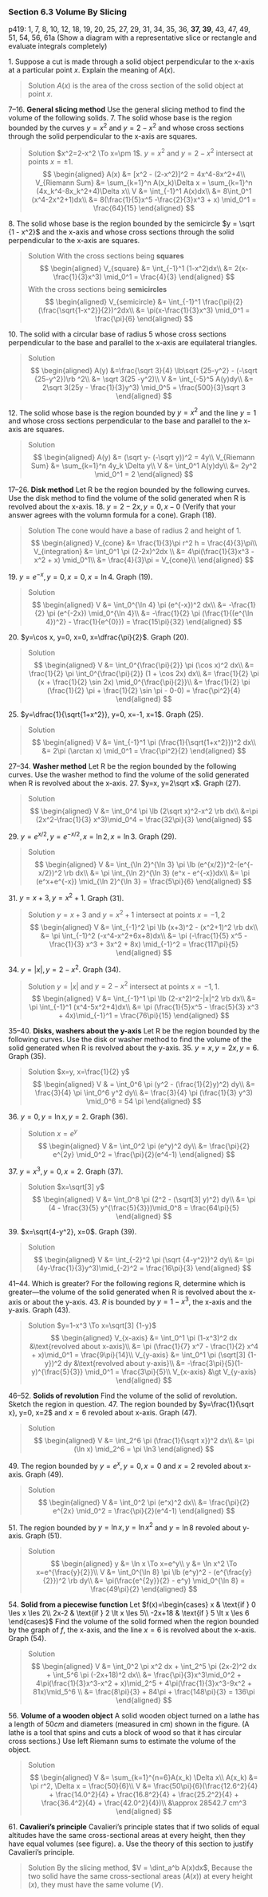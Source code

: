### Section 6.3 Volume By Slicing
p419: 1, 7, 8, 10, 12, 18, 19, 20, 25, 27, 29, 31, 34, 35, 36, **37, 39**, 43, 47, 49, 51, 54, 56, 61a (Show a diagram with a representative slice or rectangle and evaluate integrals completely)

1\. Suppose a cut is made through a solid object perpendicular to the x-axis at a particular point $x$. Explain the meaning of $A(x)$.
>Solution
$A(x)$ is the area of the cross section of the solid object at point $x$.

7–16\. **General slicing method** Use the general slicing method to find the volume of the following solids.
7\. The solid whose base is the region bounded by the curves $y = x^2$ and $y = 2 - x^2$ and whose cross sections through the solid perpendicular to the x-axis are squares.
>Solution
$x^2=2-x^2 \To x=\pm 1$. $y = x^2$ and $y = 2 - x^2$ intersect at points $x=\pm 1$.
$$
\begin{aligned}
A(x) &= [x^2 - (2-x^2)]^2 = 4x^4-8x^2+4\\
V_{Riemann Sum} &= \sum_{k=1}^n A(x_k)\Delta x = \sum_{k=1}^n (4x_k^4-8x_k^2+4)\Delta x\\
V &= \int_{-1}^1 A(x)dx\\
&= 8\int_0^1 (x^4-2x^2+1)dx\\
&= 8(\frac{1}{5}x^5 -\frac{2}{3}x^3 + x) \mid_0^1 = \frac{64}{15}
\end{aligned}
$$

8\. The solid whose base is the region bounded by the semicircle $y = \sqrt {1 - x^2}$ and the x-axis and whose cross sections through the solid perpendicular to the x-axis are squares.
>Solution
With the cross sections being **squares**
$$
\begin{aligned}
V_{square} &= \int_{-1}^1 (1-x^2)dx\\
&= 2(x-\frac{1}{3}x^3) \mid_0^1 = \frac{4}{3}
\end{aligned}
$$
With the cross sections being **semicircles**
$$
\begin{aligned}
V_{semicircle} &= \int_{-1}^1 \frac{\pi}{2}(\frac{\sqrt{1-x^2}}{2})^2dx\\
&= \pi(x-\frac{1}{3}x^3) \mid_0^1 = \frac{\pi}{6}
\end{aligned}
$$

10\. The solid with a circular base of radius 5 whose cross sections perpendicular to the base and parallel to the x-axis are equilateral triangles.
>Solution
$$
\begin{aligned}
A(y) &=\frac{\sqrt 3}{4} \lb\sqrt {25-y^2} - (-\sqrt {25-y^2})\rb ^2\\
&= \sqrt 3(25 -y^2)\\
V &= \int_{-5}^5 A(y)dy\\
&= 2\sqrt 3(25y - \frac{1}{3}y^3) \mid_0^5 = \frac{500}{3}\sqrt 3
\end{aligned}
$$

12\. The solid whose base is the region bounded by $y = x^2$ and the line $y = 1$ and whose cross sections perpendicular to the base and parallel to the x-axis are squares.
>Solution
$$
\begin{aligned}
A(y) &= (\sqrt y- (-\sqrt y))^2 = 4y\\
V_{Riemann Sum} &= \sum_{k=1}^n 4y_k \Delta y\\
V &= \int_0^1 A(y)dy\\
&= 2y^2 \mid_0^1 = 2
\end{aligned}
$$

17–26\. **Disk method** Let R be the region bounded by the following curves. Use the disk method to find the volume of the solid generated when R is revolved about the x-axis.
18\. $y=2-2x, y=0, x-0$ (Verify that your answer agrees with the volumn formula for a cone). Graph (18).
>Solution
The cone would have a base of radius $2$ and height of $1$.
$$
\begin{aligned}
V_{cone} &= \frac{1}{3}\pi r^2 h = \frac{4}{3}\pi\\
V_{integration} &= \int_0^1 \pi (2-2x)^2dx \\
&= 4\pi(\frac{1}{3}x^3 - x^2 + x) \mid_0^1\\
&= \frac{4}{3}\pi = V_{cone}\\
\end{aligned}
$$

19\. $y=e^{-x}, y=0, x=0, x=\ln 4$. Graph (19).
>Solution
$$
\begin{aligned}
V &= \int_0^{\ln 4} \pi (e^{-x})^2 dx\\
&= -\frac{1}{2} \pi (e^{-2x}) \mid_0^{\ln 4}\\
&= -\frac{1}{2} \pi (\frac{1}{(e^{\ln 4})^2} - \frac{1}{e^{0}}) = \frac{15\pi}{32}
\end{aligned}
$$

20\. $y=\cos x, y=0, x=0, x=\dfrac{\pi}{2}$. Graph (20).
>Solution
$$
\begin{aligned}
V &= \int_0^{\frac{\pi}{2}} \pi (\cos x)^2 dx\\
&= \frac{1}{2} \pi \int_0^{\frac{\pi}{2}} (1 + \cos 2x) dx\\
&= \frac{1}{2} \pi (x + \frac{1}{2} \sin 2x) \mid_0^{\frac{\pi}{2}}\\
&= \frac{1}{2} \pi (\frac{1}{2} \pi + \frac{1}{2} \sin \pi - 0-0) = \frac{\pi^2}{4}
\end{aligned}
$$

25\. $y=\dfrac{1}{\sqrt{1+x^2}}, y=0, x=-1, x=1$. Graph (25).
>Solution
$$
\begin{aligned}
V &= \int_{-1}^1 \pi (\frac{1}{\sqrt{1+x^2}})^2 dx\\
&= 2\pi (\arctan x) \mid_0^1 = \frac{\pi^2}{2}
\end{aligned}
$$

27–34\. **Washer method** Let R be the region bounded by the following curves. Use the washer method to find the volume of the solid generated when R is revolved about the x-axis.
27\. $y=x, y=2\sqrt x$. Graph (27).
>Solution
$$
\begin{aligned}
V &= \int_0^4 \pi \lb (2\sqrt x)^2-x^2 \rb dx\\
&=\pi (2x^2-\frac{1}{3} x^3)\mid_0^4 = \frac{32\pi}{3}
\end{aligned}
$$

29\. $y=e^{x/2}, y=e^{-x/2}, x=\ln 2, x=\ln 3$. Graph (29).
>Solution
$$
\begin{aligned}
V &= \int_{\ln 2}^{\ln 3} \pi \lb (e^{x/2})^2-(e^{-x/2})^2 \rb dx\\
&= \pi \int_{\ln 2}^{\ln 3} (e^x - e^{-x})dx\\
&= \pi (e^x+e^{-x}) \mid_{\ln 2}^{\ln 3} = \frac{5\pi}{6}
\end{aligned}
$$

31\. $y=x+3, y=x^2+1$. Graph (31).
>Solution
$y=x+3$ and $y=x^2+1$ intersect at points $x=-1, 2$
$$
\begin{aligned}
V &= \int_{-1}^2 \pi \lb (x+3)^2 - (x^2+1)^2 \rb dx\\
&= \pi \int_{-1}^2 (-x^4-x^2+6x+8)dx\\
&= \pi (-\frac{1}{5} x^5 - \frac{1}{3} x^3 + 3x^2 + 8x) \mid_{-1}^2 = \frac{117\pi}{5}
\end{aligned}
$$

34\. $y= |x|, y=2-x^2$. Graph (34).
>Solution
$y= |x|$ and $y=2-x^2$ intersect at points $x=-1, 1$.
$$
\begin{aligned}
V &= \int_{-1}^1 \pi \lb (2-x^2)^2-|x|^2 \rb dx\\
&= \pi \int_{-1}^1 (x^4-5x^2+4)dx\\
&= \pi (\frac{1}{5}x^5 - \frac{5}{3} x^3 + 4x)\mid_{-1}^1 = \frac{76\pi}{15}
\end{aligned}
$$

35–40\. **Disks, washers about the y-axis** Let R be the region bounded by the following curves. Use the disk or washer method to find the volume of the solid generated when R is revolved about the y-axis.
35\. $y=x, y=2x, y=6$. Graph (35).
>Solution
$x=y, x=\frac{1}{2} y$
$$
\begin{aligned}
V & = \int_0^6 \pi (y^2 - (\frac{1}{2}y)^2) dy\\
&= \frac{3}{4} \pi \int_0^6 y^2 dy\\
&= \frac{3}{4} \pi (\frac{1}{3} y^3) \mid_0^6 = 54 \pi
\end{aligned}
$$

36\. $y=0, y=\ln x, y=2$. Graph (36).
>Solution
$x= e^y$
$$
\begin{aligned}
V &= \int_0^2 \pi (e^y)^2 dy\\
&= \frac{\pi}{2} e^{2y} \mid_0^2 = \frac{\pi}{2}(e^4-1)
\end{aligned}
$$

37\. $y=x^3, y=0, x=2$. Graph (37).
>Solution
$x=\sqrt[3] y$
$$
\begin{aligned}
V &= \int_0^8 \pi (2^2 - (\sqrt[3] y)^2) dy\\
&= \pi (4 - \frac{3}{5} y^{\frac{5}{3}})\mid_0^8 = \frac{64\pi}{5}
\end{aligned}
$$

39\. $x=\sqrt{4-y^2}, x=0$. Graph (39).
>Solution
$$
\begin{aligned}
V &= \int_{-2}^2 \pi (\sqrt {4-y^2})^2 dy\\
&= \pi (4y-\frac{1}{3}y^3)\mid_{-2}^2 = \frac{16\pi}{3}
\end{aligned}
$$

41–44\. Which is greater? For the following regions R, determine which is greater—the volume of the solid generated when R is revolved about the x-axis or about the y-axis.
43\. $R$ is bounded by $y=1-x^3$, the x-axis and the y-axis. Graph (43).
>Solution
$y=1-x^3 \To x=\sqrt[3] {1-y}$
$$
\begin{aligned}
V_{x-axis} &= \int_0^1 \pi (1-x^3)^2 dx  &\text{revolved about x-axis}\\
&= \pi (\frac{1}{7} x^7 - \frac{1}{2} x^4 + x)\mid_0^1 = \frac{9\pi}{14}\\
V_{y-axis} &= \int_0^1 \pi (\sqrt[3] {1-y})^2 dy  &\text{revolved about y-axis}\\
&= -\frac{3\pi}{5}(1-y)^{\frac{5}{3}} \mid_0^1 = \frac{3\pi}{5}\\
V_{x-axis} &\gt V_{y-axis}
\end{aligned}
$$

46–52\. **Solids of revolution** Find the volume of the solid of revolution. Sketch the region in question.
47\. The region bounded by $y=\frac{1}{\sqrt x}, y=0, x=2$ and $x=6$ revoled about x-axis. Graph (47).
>Solution
$$
\begin{aligned}
V &= \int_2^6 \pi (\frac{1}{\sqrt x})^2 dx\\
&= \pi (\ln x) \mid_2^6 = \pi \ln3
\end{aligned}
$$

49\. The region bounded by $y=e^x, y=0, x=0$ and $x=2$ revoled about x-axis. Graph (49).
>Solution
$$
\begin{aligned}
V &= \int_0^2 \pi (e^x)^2 dx\\
&= \frac{\pi}{2} e^{2x} \mid_0^2 = \frac{\pi}{2}(e^4-1)
\end{aligned}
$$

51\. The region bounded by $y=\ln x, y=\ln x^2$ and $y=\ln 8$ revoled about y-axis. Graph (51).
>Solution
$$
\begin{aligned}
y &= \ln x \To x=e^y\\
y &= \ln x^2 \To x=e^{\frac{y}{2}}\\
V &= \int_0^{\ln 8} \pi \lb (e^y)^2 - (e^{\frac{y}{2}})^2 \rb dy\\
&= \pi(\frac{e^{2y}}{2} - e^y) \mid_0^{\ln 8} = \frac{49\pi}{2}
\end{aligned}
$$

54\. **Solid from a piecewise function** Let $f(x)=\begin{cases}
x & \text{if } 0 \les x \les 2\\
2x-2 & \text{if } 2 \lt x \les 5\\
-2x+18 & \text{if } 5 \lt x \les 6
\end{cases}$
Find the volume of the solid formed when the region bounded by the graph of $f$, the x-axis, and the line $x = 6$ is revolved about the x-axis. Graph (54).
>Solution
$$
\begin{aligned}
V &= \int_0^2 \pi x^2 dx + \int_2^5 \pi (2x-2)^2 dx + \int_5^6 \pi (-2x+18)^2 dx\\
&= \frac{\pi}{3}x^3\mid_0^2 + 4\pi(\frac{1}{3}x^3-x^2 + x)\mid_2^5 + 4\pi(\frac{1}{3}x^3-9x^2 + 81x)\mid_5^6 \\
&= \frac{8\pi}{3} + 84\pi + \frac{148\pi}{3} = 136\pi
\end{aligned}
$$

56\. **Volume of a wooden object** A solid wooden object turned on a lathe has a length of $50 cm$ and diameters (measured in cm) shown in the figure. (A lathe is a tool that spins and cuts a block of wood so that it has circular cross sections.) Use left Riemann sums to estimate the volume of the object.
>Solution
$$
\begin{aligned}
V &= \sum_{k=1}^{n=6}A(x_k) \Delta x\\
A(x_k) &= \pi r^2, \Delta x = \frac{50}{6}\\
V &= \frac{50\pi}{6}(\frac{12.6^2}{4} + \frac{14.0^2}{4} + \frac{16.8^2}{4} + \frac{25.2^2}{4} + \frac{36.4^2}{4} + \frac{42.0^2}{4})\\
&\approx 28542.7 cm^3
\end{aligned}
$$

61\. **Cavalieri’s principle** Cavalieri’s principle states that if two solids of equal altitudes have the same cross-sectional areas at every height, then they have equal volumes (see figure).
a. Use the theory of this section to justify Cavalieri’s principle.
>Solution
By the slicing method, $V = \dint_a^b A(x)dx$, Because the two solid have the same cross-sectional areas ($A(x)$) at every height ($x$), they must have the same volume ($V$).

